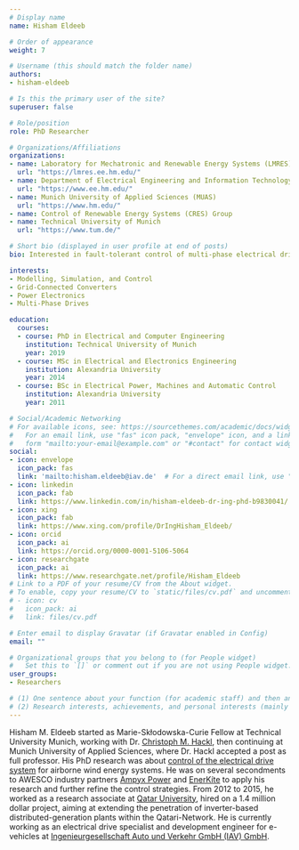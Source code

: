 ```yaml
---
# Display name
name: Hisham Eldeeb

# Order of appearance
weight: 7

# Username (this should match the folder name)
authors:
- hisham-eldeeb

# Is this the primary user of the site?
superuser: false

# Role/position
role: PhD Researcher

# Organizations/Affiliations
organizations:
- name: Laboratory for Mechatronic and Renewable Energy Systems (LMRES)
  url: "https://lmres.ee.hm.edu/"
- name: Department of Electrical Engineering and Information Technology (FK04)
  url: "https://www.ee.hm.edu/"
- name: Munich University of Applied Sciences (MUAS)
  url: "https://www.hm.edu/"
- name: Control of Renewable Energy Systems (CRES) Group
- name: Technical University of Munich
  url: "https://www.tum.de/"

# Short bio (displayed in user profile at end of posts)
bio: Interested in fault-tolerant control of multi-phase electrical drives for AWE systems.

interests:
- Modelling, Simulation, and Control
- Grid-Connected Converters
- Power Electronics
- Multi-Phase Drives

education:
  courses:
  - course: PhD in Electrical and Computer Engineering
    institution: Technical University of Munich
    year: 2019
  - course: MSc in Electrical and Electronics Engineering
    institution: Alexandria University
    year: 2014
  - course: BSc in Electrical Power, Machines and Automatic Control
    institution: Alexandria University
    year: 2011

# Social/Academic Networking
# For available icons, see: https://sourcethemes.com/academic/docs/widgets/#icons
#   For an email link, use "fas" icon pack, "envelope" icon, and a link in the
#   form "mailto:your-email@example.com" or "#contact" for contact widget.
social:
- icon: envelope
  icon_pack: fas
  link: 'mailto:hisham.eldeeb@iav.de'  # For a direct email link, use "mailto:test@example.org".
- icon: linkedin
  icon_pack: fab
  link: https://www.linkedin.com/in/hisham-eldeeb-dr-ing-phd-b9830041/
- icon: xing
  icon_pack: fab
  link: https://www.xing.com/profile/DrIngHisham_Eldeeb/
- icon: orcid
  icon_pack: ai
  link: https://orcid.org/0000-0001-5106-5064
- icon: researchgate
  icon_pack: ai
  link: https://www.researchgate.net/profile/Hisham_Eldeeb
# Link to a PDF of your resume/CV from the About widget.
# To enable, copy your resume/CV to `static/files/cv.pdf` and uncomment the lines below.  
# - icon: cv
#   icon_pack: ai
#   link: files/cv.pdf

# Enter email to display Gravatar (if Gravatar enabled in Config)
email: ""

# Organizational groups that you belong to (for People widget)
#   Set this to `[]` or comment out if you are not using People widget.  
user_groups:
- Researchers

# (1) One sentence about your function (for academic staff) and then another sentence about your role(s) within the training network
# (2) Research interests, achievements, and personal interests (mainly for researchers)
---
```


Hisham M. Eldeeb started as Marie-Skłodowska-Curie Fellow at Technical University Munich, working with Dr. [Christoph M. Hackl](/authors/christoph-m-hackl), then continuing at Munich University of Applied Sciences, where Dr. Hackl accepted a post as full professor. His PhD research was about [control of the electrical drive system](/project/esr07/) for airborne wind energy systems. He was on several secondments to AWESCO industry partners [Ampyx Power](https://www.ampyxpower.com/) and [EnerKíte](https://www.enerkite.com/) to apply his research and further refine the control strategies. From 2012 to 2015, he worked as a research associate at [Qatar University](http://www.qu.edu.qa/), hired on a 1.4 million dollar project, aiming at extending the penetration of inverter-based distributed-generation plants within the Qatari-Network. He is currently working as an electrical drive specialist and development engineer for e-vehicles at [Ingenieurgesellschaft Auto und Verkehr GmbH (IAV) GmbH](http://www.iav.de/).
